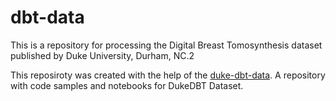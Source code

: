 # dbt-data
This is a repository for processing the Digital Breast Tomosynthesis dataset published by Duke University, Durham, NC.2

This reposiroty was created with the help of the [duke-dbt-data](https://github.com/mazurowski-lab/duke-dbt-data). A repository with code samples and notebooks for DukeDBT Dataset.
